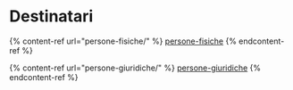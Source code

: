 # Destinatari



{% content-ref url="persone-fisiche/" %}
[persone-fisiche](persone-fisiche/)
{% endcontent-ref %}

{% content-ref url="persone-giuridiche/" %}
[persone-giuridiche](persone-giuridiche/)
{% endcontent-ref %}
